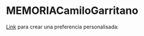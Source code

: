 # MEMORIACamiloGarritano

[Link](https://developer.android.com/guide/topics/ui/settings.html?hl=es-419#Custom
) para crear una preferencia personalisada:
